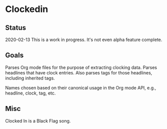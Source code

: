 # Clockedin

## Status

2020-02-13 This is a work in progress. It's not even alpha feature complete.

## Goals

Parses Org mode files for the purpose of extracting clocking data. Parses headlines that have clock entries. Also parses tags for those headlines, including inherited tags.

Names chosen based on their canonical usage in the Org mode API, e.g., headline, clock, tag, etc.

## Misc

Clocked In is a Black Flag song.
